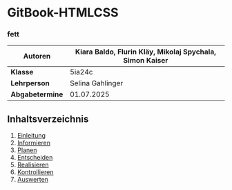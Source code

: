 # GitBook-HTMLCSS
### fett


| **Autoren**                      | Kiara Baldo, Flurin Kläy, Mikolaj Spychala, Simon Kaiser |
|----------------------------------|-----------------------------------------------------------|
| **Klasse**                       | 5ia24c                                                    |
| **Lehrperson**                   | Selina Gahlinger                                          |
| **Abgabetermine**                | 01.07.2025                                                          |

## Inhaltsverzeichnis

1. [Einleitung](#1-einleitung)
2. [Informieren](#2-informieren) 
3. [Planen](#3-planen)  
4. [Entscheiden](#4-entscheiden)  
5. [Realisieren](#5-realisieren)  
6. [Kontrollieren](#6-kontrollieren)  
7. [Auswerten](#7-auswerten)
​ 

​ 

​ 

​ 

​ 

​ 

​


 

 
